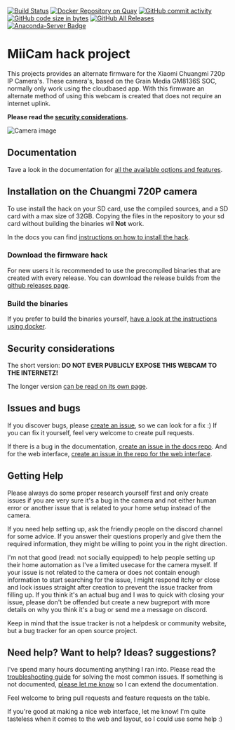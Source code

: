 [![Build Status](https://travis-ci.org/miicam/MiiCam.svg?branch=master)](https://travis-ci.org/miicam/MiiCam)
[![Docker Repository on Quay](https://quay.io/repository/miicam/miicam/status "Docker Repository on Quay")](https://quay.io/repository/miicam/miicam)
[![GitHub commit activity](https://img.shields.io/github/commit-activity/m/MiiCam/MiiCam.svg)](https://github.com/miicam/MiiCam/pulse)
[![GitHub code size in bytes](https://img.shields.io/github/languages/code-size/MiiCam/MiiCam.svg)](https://github.com/miicam/MiiCam)
[![GitHub All Releases](https://img.shields.io/github/downloads/MiiCam/MiiCam/total.svg)](https://github.com/miicam/MiiCam/releases)
[![Anaconda-Server Badge](https://anaconda.org/miicam/miicam-nightly/badges/version.svg)](https://anaconda.org/miicam/miicam-nightly/files)


# MiiCam hack project

This projects provides an alternate firmware for the Xiaomi Chuangmi 720p IP Camera's.
These camera's, based on the Grain Media GM8136S SOC, normally only work using the cloudbased app.
With this firmware an alternate method of using this webcam is created that does not require an internet uplink.

**Please read the [security considerations](https://miicam.github.io/Security-Considerations).**

![Camera image](https://github.com/MiiCam/MiiCamWeb/raw/master/public/static/images/chuangmi.jpg "Chuangmi 720P camera")


## Documentation

Tave a look in the documentation for [all the available options and features](https://miicam.github.io).


## Installation on the Chuangmi 720P camera

To use install the hack on your SD card, use the compiled sources, and a SD card with a max size of 32GB.
Copying the files in the repository to your sd card without building the binaries wil **Not** work.

In the docs you can find [instructions on how to install the hack](https://miicam.github.io/getting-started).


### Download the firmware hack

For new users it is recommended to use the precompiled binaries that are created with every release.
You can download the release builds from the [github releases page](https://github.com/MiiCam/MiiCam/releases).


### Build the binaries

If you prefer to build the binaries yourself, [have a look at the instructions using docker](https://miicam.github.io/development/How-to-build-the-binaries-for-the-webcam-hack).


## Security considerations

The short version: **DO NOT EVER PUBLICLY EXPOSE THIS WEBCAM TO THE INTERNETZ!**

The longer version [can be read on its own page](https://miicam.github.io/Security-Considerations).


## Issues and bugs

If you discover bugs, please [create an issue](https://github.com/miicam/MiiCam/issues), so we can look for a fix :)
If you can fix it yourself, feel very welcome to create pull requests.

If there is a bug in the documentation, [create an issue in the docs repo](https://github.com/miicam/MiiCamDocs/issues).
And for the web interface, [create an issue in the repo for the web interface](https://github.com/miicam/MiiCamWeb/).


## Getting Help

Please always do some proper research yourself first and only create issues if you are very sure it's a bug in the camera and not either human error or another issue that is related to your home setup instead of the camera.

If you need help setting up, ask the friendly people on the discord channel for some advice. If you answer their questions properly and give them the required information, they might be willing to point you in the right direction.

I'm not that good (read: not socially equipped) to help people setting up their home automation as I've a limited usecase for the camera myself.
If your issue is not related to the camera or does not contain enough information to start searching for the issue, I might respond itchy or close and lock issues straight after creation to prevent the issue tracker from filling up.
If you think it's an actual bug and I was to quick with closing your issue, please don't be offended but create a new bugreport with more details on why you think it's a bug or send me a message on discord.


Keep in mind that the issue tracker is not a helpdesk or community website, but a bug tracker for an open source project.

## Need help? Want to help? Ideas? suggestions?

I've spend many hours documenting anything I ran into.
Please read the [troubleshooting guide](https://miicam.github.io/Troubleshooting) for solving the most common issues.
If something is not documented, [please let me know](https://github.com/miicam/MiiCam/issues) so I can extend the documentation.

Feel welcome to bring pull requests and feature requests on the table.

If you're good at making a nice web interface, let me know! I'm quite tasteless when it comes to the web and layout, so I could use some help :)


